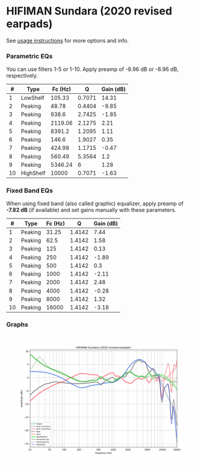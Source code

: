 # HIFIMAN Sundara (2020 revised earpads)
See [usage instructions](https://github.com/jaakkopasanen/AutoEq#usage) for more options and info.

### Parametric EQs
You can use filters 1-5 or 1-10. Apply preamp of -8.96 dB or -8.96 dB, respectively.

|   # | Type      |   Fc (Hz) |      Q |   Gain (dB) |
|-----|-----------|-----------|--------|-------------|
|   1 | LowShelf  |    105.33 | 0.7071 |       14.31 |
|   2 | Peaking   |     48.78 | 0.4404 |       -9.85 |
|   3 | Peaking   |    938.6  | 2.7425 |       -1.85 |
|   4 | Peaking   |   2119.06 | 2.1275 |        2.21 |
|   5 | Peaking   |   8391.2  | 1.2095 |        1.11 |
|   6 | Peaking   |    146.6  | 1.9027 |        0.35 |
|   7 | Peaking   |    424.98 | 1.1715 |       -0.47 |
|   8 | Peaking   |    560.49 | 5.3564 |        1.2  |
|   9 | Peaking   |   5346.24 | 6      |        1.28 |
|  10 | HighShelf |  10000    | 0.7071 |       -1.63 |

### Fixed Band EQs
When using fixed band (also called graphic) equalizer, apply preamp of **-7.82 dB** (if available) and set gains manually with these parameters.

|   # | Type    |   Fc (Hz) |      Q |   Gain (dB) |
|-----|---------|-----------|--------|-------------|
|   1 | Peaking |     31.25 | 1.4142 |        7.44 |
|   2 | Peaking |     62.5  | 1.4142 |        1.58 |
|   3 | Peaking |    125    | 1.4142 |        0.13 |
|   4 | Peaking |    250    | 1.4142 |       -1.89 |
|   5 | Peaking |    500    | 1.4142 |        0.3  |
|   6 | Peaking |   1000    | 1.4142 |       -2.11 |
|   7 | Peaking |   2000    | 1.4142 |        2.48 |
|   8 | Peaking |   4000    | 1.4142 |       -0.28 |
|   9 | Peaking |   8000    | 1.4142 |        1.32 |
|  10 | Peaking |  16000    | 1.4142 |       -3.18 |

### Graphs
![](./HIFIMAN%20Sundara%20(2020%20revised%20earpads).png)
